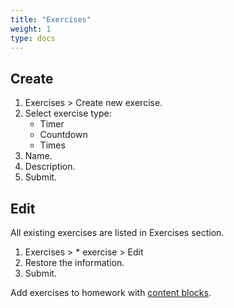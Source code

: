 ```yaml
---
title: "Exercises"
weight: 1
type: docs
---
```


## Create

1. Exercises > Create new exercise.
2. Select exercise type:
   - Timer
   - Countdown
   - Times
3. Name.
4. Description.
5. Submit.

## Edit

All existing exercises are listed in Exercises section.

1. Exercises > \* exercise > Edit
2. Restore the information.
3. Submit.

Add exercises to homework with [content blocks](contentBlocks.md).
